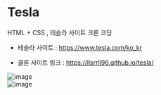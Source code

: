 # Tesla
HTML + CSS , 테슬라 사이트 크론 코딩

+ 테슬라 사이트 : <https://www.tesla.com/ko_kr>

+ 클론 사이트 링크 : <https://llsrrll96.github.io/tesla/>

![image](https://user-images.githubusercontent.com/58140426/158756026-c7f720d8-7d29-4033-a284-b37817c5006b.png)
<br>
![image](https://user-images.githubusercontent.com/58140426/158957546-6fe3d3be-b251-413a-9138-280a46b92c60.png)
